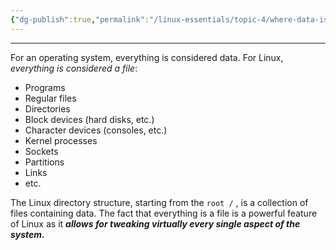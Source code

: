 ```yaml
---
{"dg-publish":true,"permalink":"/linux-essentials/topic-4/where-data-is-stored/","noteIcon":"1"}
---
```


---
For an operating system, everything is considered data. For Linux, _everything is considered a file_: 
- Programs
- Regular files
- Directories
- Block devices (hard disks, etc.)
- Character devices (consoles, etc.)
- Kernel processes
- Sockets
- Partitions
- Links
- etc.

The Linux directory structure, starting from the `root /` , is a collection of files containing data. The fact that everything is a file is a powerful feature of Linux as it ___allows for tweaking virtually every single aspect of the system.___

